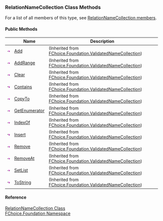﻿### RelationNameCollection Class Methods

For a list of all members of this type, see [RelationNameCollection members](fcSDK~FChoice.Foundation.RelationNameCollection_members.md).

#### Public Methods

|   | Name | Description |
| --- | --- | --- |
| ![Public Method](dotnetimages/publicMethod.png) | [Add](fcSDK~FChoice.Foundation.ValidatedNameCollection~Add.md) | (Inherited from [FChoice.Foundation.ValidatedNameCollection](fcSDK~FChoice.Foundation.ValidatedNameCollection.md)) |
| ![Public Method](dotnetimages/publicMethod.png) | [AddRange](fcSDK~FChoice.Foundation.ValidatedNameCollection~AddRange.md) | (Inherited from [FChoice.Foundation.ValidatedNameCollection](fcSDK~FChoice.Foundation.ValidatedNameCollection.md)) |
| ![Public Method](dotnetimages/publicMethod.png) | [Clear](fcSDK~FChoice.Foundation.ValidatedNameCollection~Clear.md) | (Inherited from [FChoice.Foundation.ValidatedNameCollection](fcSDK~FChoice.Foundation.ValidatedNameCollection.md)) |
| ![Public Method](dotnetimages/publicMethod.png) | [Contains](fcSDK~FChoice.Foundation.ValidatedNameCollection~Contains.md) | (Inherited from [FChoice.Foundation.ValidatedNameCollection](fcSDK~FChoice.Foundation.ValidatedNameCollection.md)) |
| ![Public Method](dotnetimages/publicMethod.png) | [CopyTo](fcSDK~FChoice.Foundation.ValidatedNameCollection~CopyTo.md) | (Inherited from [FChoice.Foundation.ValidatedNameCollection](fcSDK~FChoice.Foundation.ValidatedNameCollection.md)) |
| ![Public Method](dotnetimages/publicMethod.png) | [GetEnumerator](fcSDK~FChoice.Foundation.ValidatedNameCollection~GetEnumerator.md) | (Inherited from [FChoice.Foundation.ValidatedNameCollection](fcSDK~FChoice.Foundation.ValidatedNameCollection.md)) |
| ![Public Method](dotnetimages/publicMethod.png) | [IndexOf](fcSDK~FChoice.Foundation.ValidatedNameCollection~IndexOf.md) | (Inherited from [FChoice.Foundation.ValidatedNameCollection](fcSDK~FChoice.Foundation.ValidatedNameCollection.md)) |
| ![Public Method](dotnetimages/publicMethod.png) | [Insert](fcSDK~FChoice.Foundation.ValidatedNameCollection~Insert.md) | (Inherited from [FChoice.Foundation.ValidatedNameCollection](fcSDK~FChoice.Foundation.ValidatedNameCollection.md)) |
| ![Public Method](dotnetimages/publicMethod.png) | [Remove](fcSDK~FChoice.Foundation.ValidatedNameCollection~Remove.md) | (Inherited from [FChoice.Foundation.ValidatedNameCollection](fcSDK~FChoice.Foundation.ValidatedNameCollection.md)) |
| ![Public Method](dotnetimages/publicMethod.png) | [RemoveAt](fcSDK~FChoice.Foundation.ValidatedNameCollection~RemoveAt.md) | (Inherited from [FChoice.Foundation.ValidatedNameCollection](fcSDK~FChoice.Foundation.ValidatedNameCollection.md)) |
| ![Public Method](dotnetimages/publicMethod.png) | [SetList](fcSDK~FChoice.Foundation.ValidatedNameCollection~SetList.md) | (Inherited from [FChoice.Foundation.ValidatedNameCollection](fcSDK~FChoice.Foundation.ValidatedNameCollection.md)) |
| ![Public Method](dotnetimages/publicMethod.png) | [ToString](fcSDK~FChoice.Foundation.ValidatedNameCollection~ToString.md) | (Inherited from [FChoice.Foundation.ValidatedNameCollection](fcSDK~FChoice.Foundation.ValidatedNameCollection.md)) |

#### Reference

[RelationNameCollection Class](fcSDK~FChoice.Foundation.RelationNameCollection.md)  
[FChoice.Foundation Namespace](fcSDK~FChoice.Foundation_namespace.md)